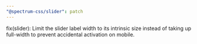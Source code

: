 ```yaml
---
"@spectrum-css/slider": patch
---
```


fix(slider): Limit the slider label width to its intrinsic size instead of taking up full-width to prevent accidental activation on mobile.

